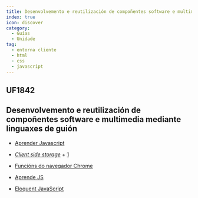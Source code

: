 ```yaml
---
title: Desenvolvemento e reutilización de compoñentes software e multimedia mediante linguaxes de guión.
index: true
icon: discover
category:
  - Guías
  - Unidade
tag:
  - entorna cliente
  - html
  - css
  - javascript
---
```


## UF1842

## Desenvolvemento e reutilización de compoñentes software e multimedia mediante linguaxes de guión

- [Aprender Javascript](https://learn.microsoft.com/en-us/shows/beginners-series-to-javascript/)

- [*Client side storage*](https://www.sitepoint.com/client-side-storage-options-comparison/) + [1](https://developer.mozilla.org/en-US/docs/Learn/JavaScript/Client-side_web_APIs/Client-side_storage)

- [Funcións do navegador Chrome](https://www.google.com/chrome/browser-features/)


- [Aprende JS](https://www.aprendejavascript.dev/)
- [Eloquent JavaScript](https://eloquentjavascript.net/)